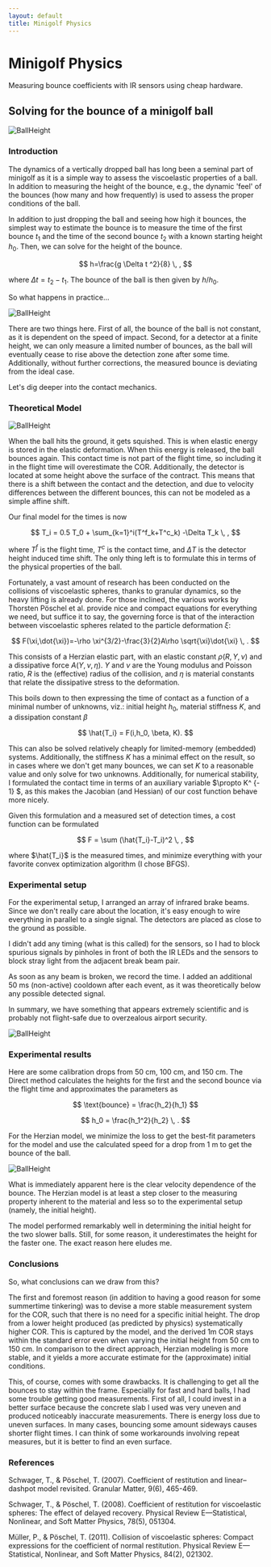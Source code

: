 ```yaml
---
layout: default
title: Minigolf Physics
---
```


# Minigolf Physics

Measuring bounce coefficients with IR sensors using cheap hardware.

<script src="https://cdn.jsdelivr.net/npm/mathjax@3/es5/tex-mml-chtml.js"></script>

## Solving for the bounce of a minigolf ball

![BallHeight](fig/ballh.png "BallTrajectory")

### Introduction

The dynamics of a vertically dropped ball has long been a seminal part of minigolf as it is a simple way to assess the viscoelastic properties of a ball. In addition to measuring the height of the bounce, e.g., the dynamic 'feel' of the bounces (how many and how frequently) is used to assess the proper conditions of the ball.

In addition to just dropping the ball and seeing how high it bounces, the simplest way to estimate the bounce is to measure the time of the first bounce $t_1$ and the time of the second bounce $t_2$ with a known starting height $h_0$. Then, we can solve for the height of the bounce.

$$
h=\frac{g \Delta t ^2}{8} \, ,
$$

where $\Delta t = t_2-t_1$. The bounce of the ball is then given by $h/h_0$.

So what happens in practice...

![BallHeight](fig/ideal_setup.png "ContactZoom")

There are two things here. First of all, the bounce of the ball is not constant, as it is dependent on the speed of impact. Second, for a detector at a finite height, we can only measure a limited number of bounces, as the ball will eventually cease to rise above the detection zone after some time. Additionally, without further corrections, the measured bounce is deviating from the ideal case.

Let's dig deeper into the contact mechanics.

### Theoretical Model

![BallHeight](fig/ball_contact.png "ContactZoom")

When the ball hits the ground, it gets squished. This is when elastic energy is stored in the elastic deformation. When thiis energy is released, the ball bounces again. This contact time is not part of the flight time, so including it in the flight time will overestimate the COR. Additionally, the detector is located at some height above the surface of the contract. This means that there is a shift between the contact and the detection, and due to velocity differences between the different bounces, this can not be modeled as a simple affine shift.

Our final model for the times is now

$$
T_i = 0.5 T_0 + \sum_{k=1}^i(T^f_k+T^c_k) -\Delta T_k \, ,
$$

where $T^f$ is the flight time, $T^c$ is the contact time, and $\Delta T$ is the detector height induced time shift. The only thing left is to formulate this in terms of the physical properties of the ball.

Fortunately, a vast amount of research has been conducted on the collisions of viscoelastic spheres, thanks to granular dynamics, so the heavy lifting is already done. For those inclined, the various works by Thorsten Pöschel et al. provide nice and compact equations for everything we need, but suffice it to say, the governing force is that of the interaction between viscoelastic spheres related to the particle deformation $\xi$:

$$
F(\xi,\dot{\xi})=-\rho \xi^{3/2}-\frac{3}{2}A\rho \sqrt{\xi}\dot{\xi} \, .
$$

This consists of a Herzian elastic part, with an elastic constant $\rho(R, Y,\nu)$ and a dissipative force $A(Y,\nu,\eta)$. $Y$ and $\nu$ are the Young modulus and Poisson ratio, $R$ is the (effective) radius of the collision, and $\eta$ is material constants that relate the dissipative stress to the deformation.

This boils down to then expressing the time of contact as a function of a minimal number of unknowns, viz.: initial height $h_0$, material stiffness $K$, and a dissipation constant $\beta$

$$
\hat{T_i} = F(i,h_0, \beta, K).
$$

This can also be solved relatively cheaply for limited-memory (embedded) systems. Additionally, the stiffness $K$ has a minimal effect on the result, so in cases where we don't get many bounces, we can set $K$ to a reasonable value and only solve for two unknowns. Additionally, for numerical stability, I formulated the contact time in terms of an auxiliary variable $\propto K^ {- 1} $, as this makes the Jacobian (and Hessian) of our cost function behave more nicely.

Given this formulation and a measured set of detection times, a cost function can be formulated

$$
F = \sum (\hat{T_i}-T_i)^2 \, ,
$$

where $\hat{T_i}$ is the measured times, and minimize everything with your favorite convex optimization algorithm (I chose BFGS).

### Experimental setup

For the experimental setup, I arranged an array of infrared brake beams. Since we don't really care about the location, it's easy enough to wire everything in parallel to a single signal. The detectors are placed as close to the ground as possible.

I didn't add any timing (what is this called) for the sensors, so I had to block spurious signals by pinholes in front of both the IR LEDs and the sensors to block stray light from the adjacent break beam pair.

As soon as any beam is broken, we record the time. I added an additional 50 ms (non-active) cooldown after each event, as it was theoretically below any possible detected signal.

In summary, we have something that appears extremely scientific and is probably not flight-safe due to overzealous airport security.

![BallHeight](fig/IMG_20250622_204030.jpg "ContactZoom")

### Experimental results

Here are some calibration drops from 50 cm, 100 cm, and 150 cm. The Direct method calculates the heights for the first and the second bounce via the flight time and approximates the parameters as

$$
\text{bounce} = \frac{h_2}{h_1}
$$

$$
h_0 = \frac{h_1^2}{h_2} \, .
$$

For the Herzian model, we minimize the loss to get the best-fit parameters for the model and use the calculated speed for a drop from 1 m to get the bounce of the ball.

![BallHeight](fig/calibrated_measurements.png "calibrated_measurements")

What is immediately apparent here is the clear velocity dependence of the bounce. The Herzian model is at least a step closer to the measuring property inherent to the material and less so to the experimental setup (namely, the initial height).

The model performed remarkably well in determining the initial height for the two slower balls. Still, for some reason, it underestimates the height for the faster one. The exact reason here eludes me.

### Conclusions

So, what conclusions can we draw from this?

The first and foremost reason (in addition to having a good reason for some summertime tinkering) was to devise a more stable measurement system for the COR, such that there is no need for a specific initial height. The drop from a lower height produced (as predicted by physics) systematically higher COR. This is captured by the model, and the derived 1m COR stays within the standard error even when varying the initial height from 50 cm to 150 cm. In comparison to the direct approach, Herzian modeling is more stable, and it yields a more accurate estimate for the (approximate) initial conditions.

This, of course, comes with some drawbacks. It is challenging to get all the bounces to stay within the frame. Especially for fast and hard balls, I had some trouble getting good measurements. First of all, I could invest in a better surface because the concrete slab I used was very uneven and produced noticeably inaccurate measurements. There is energy loss due to uneven surfaces. In many cases, bouncing some amount sideways causes shorter flight times. I can think of some workarounds involving repeat measures, but it is better to find an even surface.

### References

Schwager, T., & Pöschel, T. (2007). Coefficient of restitution and linear–dashpot model revisited. Granular Matter, 9(6), 465-469.

Schwager, T., & Pöschel, T. (2008). Coefficient of restitution for viscoelastic spheres: The effect of delayed recovery. Physical Review E—Statistical, Nonlinear, and Soft Matter Physics, 78(5), 051304.

Müller, P., & Pöschel, T. (2011). Collision of viscoelastic spheres: Compact expressions for the coefficient of normal restitution. Physical Review E—Statistical, Nonlinear, and Soft Matter Physics, 84(2), 021302.
